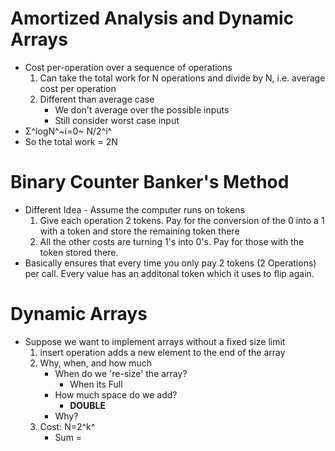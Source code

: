 # Amortized Analysis and Dynamic Arrays

- Cost per-operation over a sequence of operations
    1. Can take the total work for N operations and divide by N, i.e. average cost per operation
    2. Different than average case
        - We don't average over the possible inputs
        - Still consider worst case input
- Σ^logN^~i=0~ N/2^i^
- So the total work = 2N

# Binary Counter Banker's Method

- Different Idea - Assume the computer runs on tokens
    1. Give each operation 2 tokens. Pay for the conversion of the 0 into a 1 with a token and store the remaining token there
    2. All the other costs are turning 1's into 0's. Pay for those with the token stored there. 
- Basically ensures that every time you only pay 2 tokens (2 Operations) per call. Every value has an additonal token which it uses to flip again. 
 
# **Dynamic Arrays**

- Suppose we want to implement arrays without a fixed size limit
    1. insert operation adds a new element to the end of the array
    2. Why, when, and how much
        - When do we 're-size' the array?
            - When its Full
        - How much space do we add?
            - **DOUBLE**
        - Why?
    3. Cost: N=2^k^
        - Sum = 





